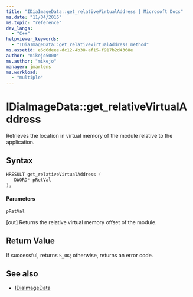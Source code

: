 ```yaml
---
title: "IDiaImageData::get_relativeVirtualAddress | Microsoft Docs"
ms.date: "11/04/2016"
ms.topic: "reference"
dev_langs:
  - "C++"
helpviewer_keywords:
  - "IDiaImageData::get_relativeVirtualAddress method"
ms.assetid: e6d6deee-dc12-4b38-af15-f917b2d4368e
author: "mikejo5000"
ms.author: "mikejo"
manager: jmartens
ms.workload:
  - "multiple"
---
```

# IDiaImageData::get_relativeVirtualAddress
Retrieves the location in virtual memory of the module relative to the application.

## Syntax

```C++
HRESULT get_relativeVirtualAddress ( 
   DWORD* pRetVal
);
```

#### Parameters
 `pRetVal`

[out] Returns the relative virtual memory offset of the module.

## Return Value
 If successful, returns `S_OK`; otherwise, returns an error code.

## See also
- [IDiaImageData](../../debugger/debug-interface-access/idiaimagedata.md)